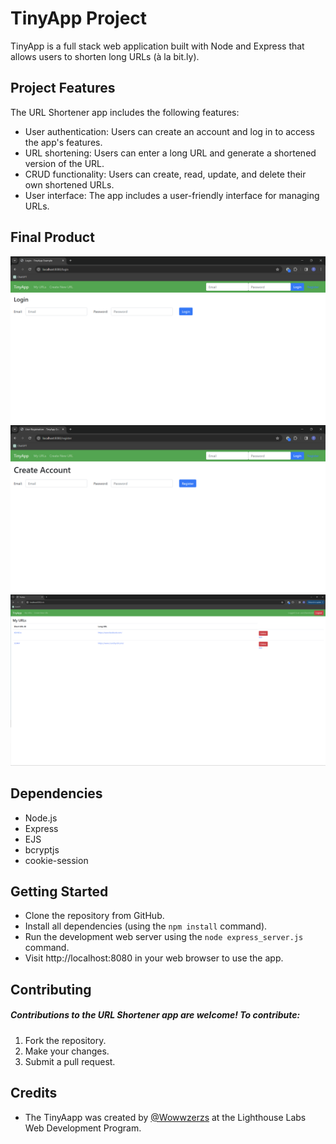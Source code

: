# TinyApp Project

TinyApp is a full stack web application built with Node and Express that allows users to shorten long URLs (à la bit.ly).

## Project Features

The URL Shortener app includes the following features:

- User authentication: Users can create an account and log in to access the app's features.
- URL shortening: Users can enter a long URL and generate a shortened version of the URL.
- CRUD functionality: Users can create, read, update, and delete their own shortened URLs.
- User interface: The app includes a user-friendly interface for managing URLs.

## Final Product

!["Login Page:"](https://github.com/Wowwzerzs/tinyapp/blob/master/docs/login-page.png?raw=true)
!["Creat Account Page:"](https://github.com/Wowwzerzs/tinyapp/blob/master/docs/creat-account-page.png?raw=true)
!["My URLs Page:"](https://github.com/Wowwzerzs/tinyapp/blob/master/docs/urls-page.png?raw=true)

## Dependencies

- Node.js
- Express
- EJS
- bcryptjs
- cookie-session

## Getting Started

- Clone the repository from GitHub.
- Install all dependencies (using the `npm install` command).
- Run the development web server using the `node express_server.js` command.
- Visit http://localhost:8080 in your web browser to use the app.

## Contributing
##### Contributions to the URL Shortener app are welcome! To contribute:

1. Fork the repository.
2. Make your changes.
3. Submit a pull request.

## Credits

- The TinyAapp was created by [@Wowwzerzs](https://github.com/Wowwzerzs) at the Lighthouse Labs Web Development Program.